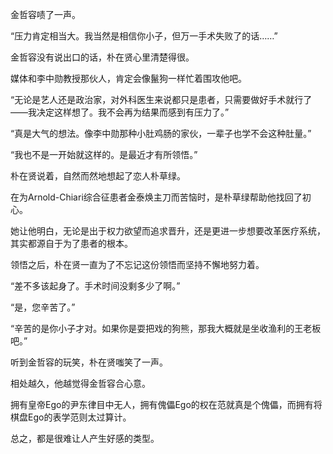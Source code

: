 金哲容啧了一声。

“压力肯定相当大。我当然是相信你小子，但万一手术失败了的话……”

金哲容没有说出口的话，朴在贤心里清楚得很。

媒体和李中勋教授那伙人，肯定会像鬣狗一样忙着围攻他吧。

“无论是艺人还是政治家，对外科医生来说都只是患者，只需要做好手术就行了——我决定这样想了。我不会再为结果而感到有压力了。”

“真是大气的想法。像李中勋那种小肚鸡肠的家伙，一辈子也学不会这种肚量。”

“我也不是一开始就这样的。是最近才有所领悟。”

朴在贤说着，自然而然地想起了恋人朴草绿。

在为Arnold-Chiari综合征患者金泰焕主刀而苦恼时，是朴草绿帮助他找回了初心。

她让他明白，无论是出于权力欲望而追求晋升，还是更进一步想要改革医疗系统，其实都源自于为了患者的根本。

领悟之后，朴在贤一直为了不忘记这份领悟而坚持不懈地努力着。

“差不多该起身了。手术时间没剩多少了啊。”

“是，您辛苦了。”

“辛苦的是你小子才对。如果你是耍把戏的狗熊，那我大概就是坐收渔利的王老板吧。”

听到金哲容的玩笑，朴在贤嗤笑了一声。

相处越久，他越觉得金哲容合心意。

拥有皇帝Ego的尹东律目中无人，拥有傀儡Ego的权在范就真是个傀儡，而拥有将棋盘Ego的表学范则太过算计。

总之，都是很难让人产生好感的类型。